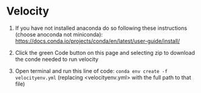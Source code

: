 # Velocity

1. If you have not installed anaconda do so following these instructions (choose anoconda not miniconda):
https://docs.conda.io/projects/conda/en/latest/user-guide/install/

2. Click the green Code button on this page and selecting zip to download the conde needed to run velocity

3. Open terminal and run this line of code: 
      `conda env create -f velocityenv.yml` 
      (replacing <velocityenv.yml> with the full path to that file)
